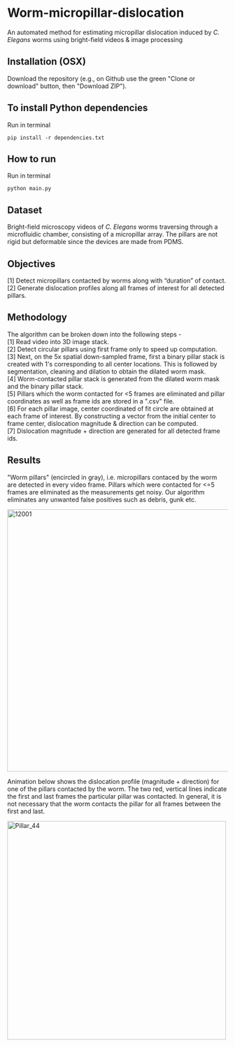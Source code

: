 # Worm-micropillar-dislocation
An automated method for estimating micropillar dislocation induced by _C. Elegans_ worms using bright-field videos &amp; image processing

## **Installation (OSX)**
Download the repository (e.g., on Github use the green "Clone or download" button, then "Download ZIP").

## To install Python dependencies  
Run in terminal

    pip install -r dependencies.txt

## How to run  
Run in terminal

    python main.py

## **Dataset** 
Bright-field microscopy videos of _C. Elegans_ worms traversing through a microfluidic chamber, consisting of a micropillar array. The pillars are not rigid but deformable since the devices are made from PDMS.  

## **Objectives**
[1] Detect micropillars contacted by worms along with “duration” of contact.  
[2] Generate dislocation profiles along all frames of interest for all detected pillars.

## **Methodology**
The algorithm can be broken down into the following steps -   
[1] Read video into 3D image stack.  
[2] Detect circular pillars using first frame only to speed up computation.  
[3] Next, on the 5x spatial down-sampled frame, first a binary pillar stack is created with 1's corresponding to all center locations. This is followed by segmentation, cleaning and dilation to obtain the dilated worm mask.  
[4] Worm-contacted pillar stack is generated from the dilated worm mask and the binary pillar stack.  
[5] Pillars which the worm contacted for <5 frames are eliminated and pillar coordinates as well as frame ids are stored in a ".csv" file.  
[6] For each pillar image, center coordinated of fit circle are obtained at each frame of interest. By constructing a vector from the initial center to frame center, dislocation magnitude & direction can be computed.  
[7] Dislocation magnitude + direction are generated for all detected frame ids.

## **Results**  
"Worm pillars" (encircled in gray), i.e. micropillars contaced by the worm are detected in every video frame. Pillars which were contacted for <=5 frames are eliminated as the measurements get noisy. Our algorithm eliminates any unwanted false positives such as debris, gunk etc.  

<img width="600" alt="12001" src="https://github.com/Anivader/Micropillar-dislocation-estimation/assets/33497062/c2ed945c-253c-45a4-8025-792c85d66860">  

Animation below shows the dislocation profile (magnitude + direction) for one of the pillars contacted by the worm. The two red, vertical lines indicate the first and last frames the particular pillar was contacted. In general, it is not necessary that the worm contacts the pillar for all frames between the first and last. 

<img width="500" alt="Pillar_44" src="https://github.com/Anivader/Micropillar-dislocation-estimation/assets/33497062/8bb9f1c6-d3ce-4e02-9c34-299f20a22141">


